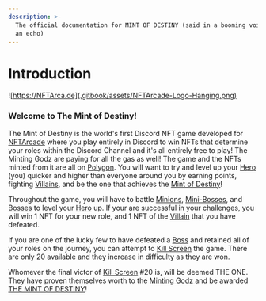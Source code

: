 ```yaml
---
description: >-
  The official documentation for MINT OF DESTINY (said in a booming voice with
  an echo)
---
```


# Introduction

![https://NFTArca.de](.gitbook/assets/NFTArcade-Logo-Hanging.png)

### Welcome to The Mint of Destiny!

The Mint of Destiny is the world's first Discord NFT game developed for [NFTArcade](https://nftarca.de) where you play entirely in Discord to win NFTs that determine your roles within the Discord Channel and it's all entirely free to play! The Minting Godz are paying for all the gas as well! The game and the NFTs minted from it are all on [Polygon](techy-stuff/blockchain.md). You will want to try and level up your [Hero](tokens/heroes/) (you) quicker and higher than everyone around you by earning points, fighting [Villains](tokens/villains/), and be the one that achieves the [Mint of Destiny](gameplay/the-mint-of-destiny.md)!

Throughout the game, you will have to battle [Minions](tokens/villains/minion.md), [Mini-Bosses](tokens/villains/mini-boss.md), and [Bosses](tokens/villains/boss.md) to level your [Hero](tokens/heroes/) up. If your are successful in your challenges, you will win 1 NFT for your new role, and 1 NFT of the [Villain](tokens/villains/) that you have defeated.

If you are one of the lucky few to have defeated a [Boss](tokens/villains/boss.md) and retained all of your roles on the journey, you can attempt to [Kill Screen](tokens/kill-screens.md) the game. There are only 20 available and they increase in difficulty as they are won.

Whomever the final victor of [Kill Screen](tokens/kill-screens.md) #20 is, will be deemed THE ONE. They have proven themselves worth to the [Minting Godz ](about/minting-godz.md)and be awarded [THE MINT OF DESTINY](gameplay/the-mint-of-destiny.md)!

